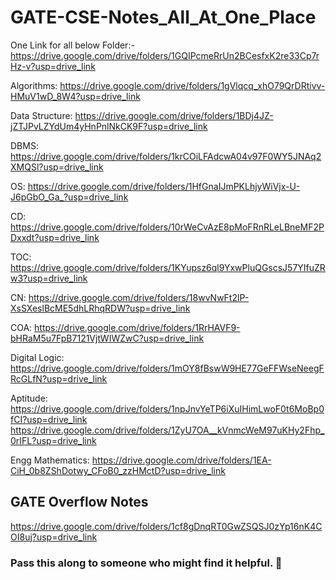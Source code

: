 # GATE-CSE-Notes_All_At_One_Place
One Link for all below Folder:- https://drive.google.com/drive/folders/1GQIPcmeRrUn2BCesfxK2re33Cp7rHz-v?usp=drive_link

Algorithms: https://drive.google.com/drive/folders/1gVlqcq_xhO79QrDRtivv-HMuV1wD_8W4?usp=drive_link

Data Structure: https://drive.google.com/drive/folders/1BDj4JZ-jZTJPvLZYdUm4yHnPnlNkCK9F?usp=drive_link

DBMS: https://drive.google.com/drive/folders/1krCOiLFAdcwA04v97F0WY5JNAq2XMQSl?usp=drive_link

OS: https://drive.google.com/drive/folders/1HfGnaIJmPKLhjyWiVjx-U-J6pGbO_Ga_?usp=drive_link

CD: https://drive.google.com/drive/folders/10rWeCvAzE8pMoFRnRLeLBneMF2PDxxdt?usp=drive_link

TOC: https://drive.google.com/drive/folders/1KYupsz6ql9YxwPluQGscsJ57YIfuZRw3?usp=drive_link

CN: https://drive.google.com/drive/folders/18wvNwFt2lP-XsSXeslBcME5dhLRhqRDW?usp=drive_link

COA: https://drive.google.com/drive/folders/1RrHAVF9-bHRaM5u7FpB7121VjtWIWZwC?usp=drive_link

Digital Logic: https://drive.google.com/drive/folders/1mOY8fBswW9HE77GeFFWseNeegFRcGLfN?usp=drive_link

Aptitude: https://drive.google.com/drive/folders/1npJnvYeTP6iXuIHimLwoF0t6MoBp0fCI?usp=drive_link
          https://drive.google.com/drive/folders/1ZyU7OA__kVnmcWeM97uKHy2Fhp_0rIFL?usp=drive_link

Engg Mathematics: https://drive.google.com/drive/folders/1EA-CiH_0b8ZShDotwy_CFoB0_zzHMctD?usp=drive_link

## GATE Overflow Notes

https://drive.google.com/drive/folders/1cf8gDnqRT0GwZSQSJ0zYp16nK4COI8uj?usp=drive_link

<h3>Pass this along to someone who might find it helpful. 🌼</h3>
